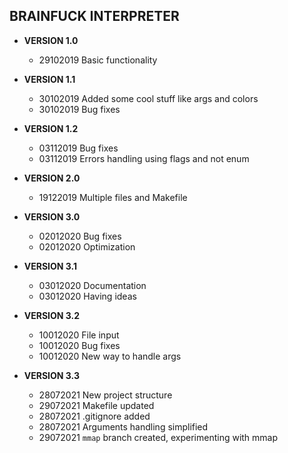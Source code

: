 BRAINFUCK INTERPRETER
---------------------

+ **VERSION 1.0**
  - 29102019 Basic functionality

+ **VERSION 1.1**
  - 30102019 Added some cool stuff like args and colors
  - 30102019 Bug fixes

+ **VERSION 1.2**
  - 03112019 Bug fixes
  - 03112019 Errors handling using flags and not enum

+ **VERSION 2.0**
  - 19122019 Multiple files and Makefile

+ **VERSION 3.0**
  - 02012020 Bug fixes
  - 02012020 Optimization

+ **VERSION 3.1**
  - 03012020 Documentation
  - 03012020 Having ideas

+ **VERSION 3.2**
  - 10012020 File input
  - 10012020 Bug fixes
  - 10012020 New way to handle args

+ **VERSION 3.3**
  - 28072021 New project structure
  - 29072021 Makefile updated
  - 28072021 .gitignore added
  - 28072021 Arguments handling simplified
  - 29072021 `mmap` branch created, experimenting with mmap
